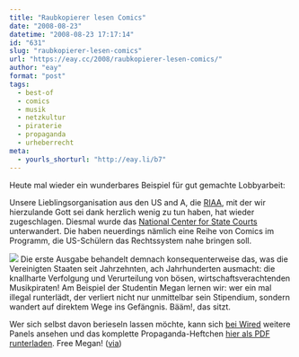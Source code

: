 ```yaml
---
title: "Raubkopierer lesen Comics"
date: "2008-08-23"
datetime: "2008-08-23 17:17:14"
id: "631"
slug: "raubkopierer-lesen-comics"
url: "https://eay.cc/2008/raubkopierer-lesen-comics/"
author: "eay"
format: "post"
tags:
  - best-of
  - comics
  - musik
  - netzkultur
  - piraterie
  - propaganda
  - urheberrecht
meta:
  - yourls_shorturl: "http://eay.li/b7"
---
```


Heute mal wieder ein wunderbares Beispiel für gut gemachte Lobbyarbeit:

Unsere Lieblingsorganisation aus den US and A, die [RIAA](http://de.wikipedia.org/wiki/RIAA), mit der wir hierzulande Gott sei dank herzlich wenig zu tun haben, hat wieder zugeschlagen. Diesmal wurde das [National Center for State Courts](http://anonym.to/?http://ncsconline.org/) unterwandert. Die haben neuerdings nämlich eine Reihe von Comics im Programm, die US-Schülern das Rechtssystem nahe bringen soll.

![](/uploads/2008/riaacomic.jpg) Die erste Ausgabe behandelt demnach konsequenterweise das, was die Vereinigten Staaten seit Jahrzehnten, ach Jahrhunderten ausmacht: die knallharte Verfolgung und Verurteilung von bösen, wirtschaftsverachtenden Musikpiraten! Am Beispiel der Studentin Megan lernen wir: wer ein mal illegal runterlädt, der verliert nicht nur unmittelbar sein Stipendium, sondern wandert auf direktem Wege ins Gefängnis. Bääm!, das sitzt.

Wer sich selbst davon berieseln lassen möchte, kann sich [bei Wired](http://blog.wired.com/27bstroke6/2008/08/nonprofit-distr.html) weitere Panels ansehen und das komplette Propaganda-Heftchen [hier als PDF runterladen](http://blog.wired.com/27bstroke6/files/propogandacomic.pdf). Free Megan! ([via](http://www.nerdcore.de/wp/2008/08/22/p2p-propaganda-comic/))
